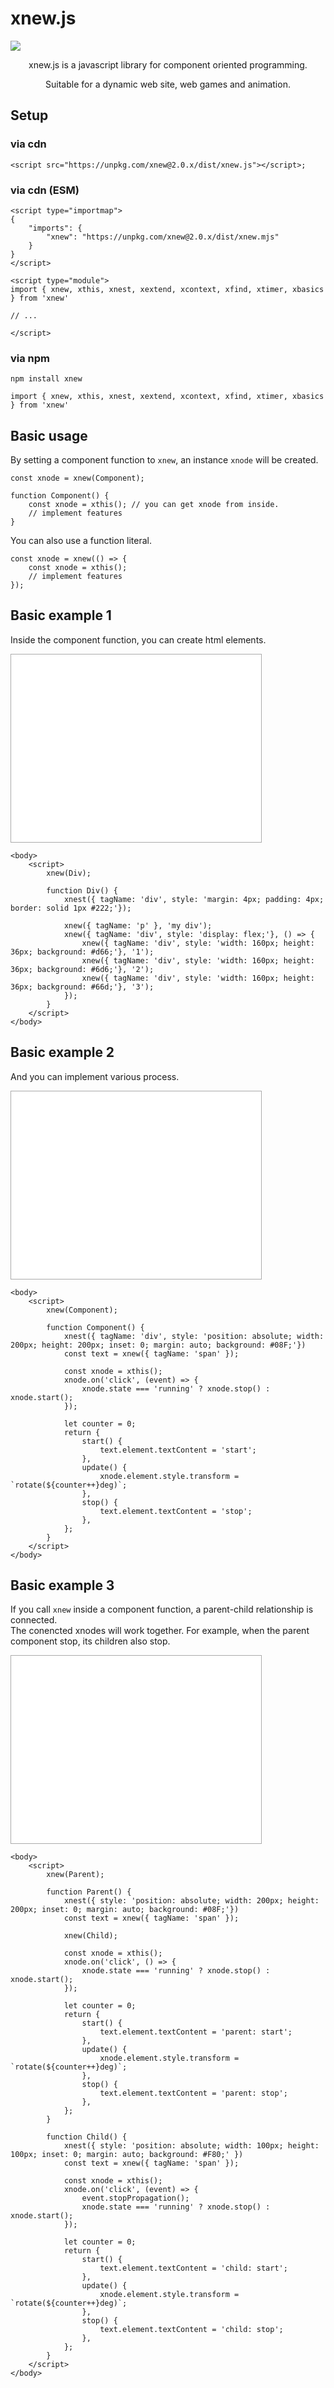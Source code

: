 # xnew.js
![](introduction.png)  
<center>
<p>xnew.js is a javascript library for component oriented programming.</p>
<p>Suitable for a dynamic web site, web games and animation.</p>
</center>

## Setup
### via cdn
```
<script src="https://unpkg.com/xnew@2.0.x/dist/xnew.js"></script>;
```

### via cdn (ESM)
```
<script type="importmap">
{
    "imports": {
        "xnew": "https://unpkg.com/xnew@2.0.x/dist/xnew.mjs"
    }
}
</script>

<script type="module">
import { xnew, xthis, xnest, xextend, xcontext, xfind, xtimer, xbasics } from 'xnew'

// ...

</script>
```

### via npm
```
npm install xnew
```
```
import { xnew, xthis, xnest, xextend, xcontext, xfind, xtimer, xbasics } from 'xnew'
```
## Basic usage
By setting a component function to `xnew`, an instance `xnode` will be created.  
```
const xnode = xnew(Component);    

function Component() {
    const xnode = xthis(); // you can get xnode from inside.
    // implement features
}
```

You can also use a function literal.  
```
const xnode = xnew(() => {
    const xnode = xthis();
    // implement features
});
```
## Basic example 1

Inside the component function, you can create html elements. 

<iframe src="./examples/getstart1.html" style="width: 400px; height: 300px; border: solid 1px #AAA; margin: auto;"></iframe>

```
<body>
    <script>
        xnew(Div);

        function Div() {
            xnest({ tagName: 'div', style: 'margin: 4px; padding: 4px; border: solid 1px #222;'});

            xnew({ tagName: 'p' }, 'my div');
            xnew({ tagName: 'div', style: 'display: flex;'}, () => {
                xnew({ tagName: 'div', style: 'width: 160px; height: 36px; background: #d66;'}, '1');
                xnew({ tagName: 'div', style: 'width: 160px; height: 36px; background: #6d6;'}, '2');
                xnew({ tagName: 'div', style: 'width: 160px; height: 36px; background: #66d;'}, '3');
            });
        }
    </script>
</body>
```

## Basic example 2
And you can implement various process. 

<iframe src="./examples/box.html" style="width: 400px; height: 300px; border: solid 1px #AAA; margin: auto;"></iframe>

```
<body>
    <script>
        xnew(Component);

        function Component() {
            xnest({ tagName: 'div', style: 'position: absolute; width: 200px; height: 200px; inset: 0; margin: auto; background: #08F;'})
            const text = xnew({ tagName: 'span' });

            const xnode = xthis();
            xnode.on('click', (event) => {
                xnode.state === 'running' ? xnode.stop() : xnode.start();
            });

            let counter = 0;
            return {
                start() {
                    text.element.textContent = 'start';
                },
                update() {
                    xnode.element.style.transform = `rotate(${counter++}deg)`;
                },
                stop() {
                    text.element.textContent = 'stop';
                },
            };
        }
    </script>
</body>
```
## Basic example 3
If you call `xnew` inside a component function, a parent-child relationship is connected.  
The conencted xnodes will work together.
For example, when the parent component stop, its children also stop.   

<iframe src="./examples/boxinbox.html" style="width: 400px; height: 300px; border: solid 1px #AAA; margin: auto;"></iframe>

```
<body>
    <script>
        xnew(Parent);

        function Parent() {
            xnest({ style: 'position: absolute; width: 200px; height: 200px; inset: 0; margin: auto; background: #08F;'})
            const text = xnew({ tagName: 'span' });

            xnew(Child);

            const xnode = xthis();
            xnode.on('click', () => {
                xnode.state === 'running' ? xnode.stop() : xnode.start();
            });

            let counter = 0;
            return {
                start() {
                    text.element.textContent = 'parent: start';
                },
                update() {
                    xnode.element.style.transform = `rotate(${counter++}deg)`;
                },
                stop() {
                    text.element.textContent = 'parent: stop';
                },
            };
        }

        function Child() {
            xnest({ style: 'position: absolute; width: 100px; height: 100px; inset: 0; margin: auto; background: #F80;' })
            const text = xnew({ tagName: 'span' });
     
            const xnode = xthis();
            xnode.on('click', (event) => {
                event.stopPropagation();
                xnode.state === 'running' ? xnode.stop() : xnode.start();
            });

            let counter = 0;
            return {
                start() {
                    text.element.textContent = 'child: start';
                },
                update() {
                    xnode.element.style.transform = `rotate(${counter++}deg)`;
                },
                stop() {
                    text.element.textContent = 'child: stop';
                },
            };
        }
    </script>
</body>
```

